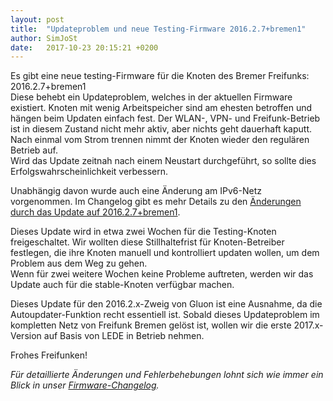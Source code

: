 ```yaml
---
layout: post
title:  "Updateproblem und neue Testing-Firmware 2016.2.7+bremen1"
author: SimJoSt
date:   2017-10-23 20:15:21 +0200
---
```

Es gibt eine neue testing-Firmware für die Knoten des Bremer Freifunks: 2016.2.7+bremen1  
Diese behebt ein Updateproblem, welches in der aktuellen Firmware existiert. Knoten mit wenig Arbeitspeicher sind am ehesten betroffen und hängen beim Updaten einfach fest. Der WLAN-, VPN- und Freifunk-Betrieb ist in diesem Zustand nicht mehr aktiv, aber nichts geht dauerhaft kaputt. Nach einmal vom Strom trennen nimmt der Knoten wieder den regulären Betrieb auf.  
Wird das Update zeitnah nach einem Neustart durchgeführt, so sollte dies Erfolgswahrscheinlichkeit verbessern.

Unabhängig davon wurde auch eine Änderung am IPv6-Netz vorgenommen. Im Changelog gibt es mehr Details zu den [Änderungen durch das Update auf 2016.2.7+bremen1](https://wiki.bremen.freifunk.net/Firmware/Changelog#freifunk-bremen-versionen_2016-2-7-bremen1).

Dieses Update wird in etwa zwei Wochen für die Testing-Knoten freigeschaltet. Wir wollten diese Stillhaltefrist für Knoten-Betreiber festlegen, die ihre Knoten manuell und kontrolliert updaten wollen, um dem Problem aus dem Weg zu gehen.  
Wenn für zwei weitere Wochen keine Probleme auftreten, werden wir das Update auch für die stable-Knoten verfügbar machen.

Dieses Update für den 2016.2.x-Zweig von Gluon ist eine Ausnahme, da die Autoupdater-Funktion recht essentiell ist. Sobald dieses Updateproblem im kompletten Netz von Freifunk Bremen gelöst ist, wollen wir die erste 2017.x-Version auf Basis von LEDE in Betrieb nehmen.

Frohes Freifunken!

*Für detaillierte Änderungen und Fehlerbehebungen lohnt sich wie immer ein Blick in unser [Firmware-Changelog](https://wiki.bremen.freifunk.net/Firmware/Changelog).*
